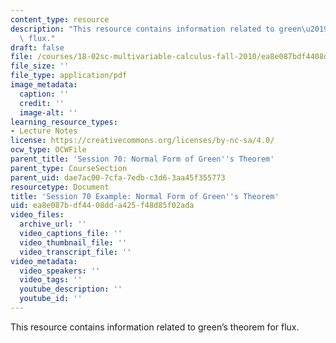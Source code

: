 ```yaml
---
content_type: resource
description: "This resource contains information related to green\u2019s theorem for\
  \ flux."
draft: false
file: /courses/18-02sc-multivariable-calculus-fall-2010/ea8e087bdf4408dda425f48d85f02ada_MIT18_02SC_MNotes_v4.1to2.pdf
file_size: ''
file_type: application/pdf
image_metadata:
  caption: ''
  credit: ''
  image-alt: ''
learning_resource_types:
- Lecture Notes
license: https://creativecommons.org/licenses/by-nc-sa/4.0/
ocw_type: OCWFile
parent_title: 'Session 70: Normal Form of Green''s Theorem'
parent_type: CourseSection
parent_uid: dae7ac00-7cfa-7edb-c3d6-3aa45f355773
resourcetype: Document
title: 'Session 70 Example: Normal Form of Green''s Theorem'
uid: ea8e087b-df44-08dd-a425-f48d85f02ada
video_files:
  archive_url: ''
  video_captions_file: ''
  video_thumbnail_file: ''
  video_transcript_file: ''
video_metadata:
  video_speakers: ''
  video_tags: ''
  youtube_description: ''
  youtube_id: ''
---
```

This resource contains information related to green’s theorem for flux.